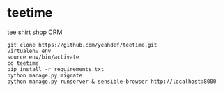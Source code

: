 # teetime
tee shirt shop CRM

	git clone https://github.com/yeahdef/teetime.git
	virtualenv env
	source env/bin/activate
	cd teetime
	pip install -r requirements.txt
	python manage.py migrate
	python manage.py runserver & sensible-browser http://localhost:8000
